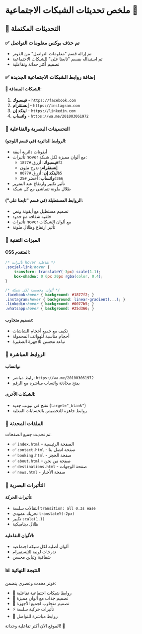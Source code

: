 # ملخص تحديثات الشبكات الاجتماعية 🚀

## 🎯 التحديثات المكتملة

### ✅ تم حذف بوكس معلومات التواصل
- تم إزالة قسم "معلومات التواصل" من الفوتر
- تم استبداله بقسم "تابعنا على" للشبكات الاجتماعية
- تصميم أكثر حداثة وتفاعلية

### ✅ إضافة روابط الشبكات الاجتماعية الجديدة

#### 📱 الشبكات المضافة:
1. **فيسبوك** - `https://facebook.com`
2. **إنستقرام** - `https://instagram.com`  
3. **لينكد إن** - `https://linkedin.com`
4. **واتساب** - `https://wa.me/201003061972`

### 🎨 التحسينات البصرية والتفاعلية

#### الروابط الدائرية (في قسم اللوجو):
- أيقونات دائرية أنيقة
- تأثيرات hover مع ألوان مميزة لكل شبكة:
  - **فيسبوك**: أزرق `#1877f2`
  - **إنستقرام**: تدرج ملون
  - **لينكد إن**: أزرق `#0077b5`
  - **واتساب**: أخضر `#25d366`
- تأثير تكبير وارتفاع عند التمرير
- ظلال ملونة تتماشى مع كل شبكة

#### الروابط المستطيلة (في قسم "تابعنا على"):
- تصميم مستطيل مع أيقونة ونص
- خلفية شفافة مع حدود
- تأثيرات hover مع ألوان الشبكات
- تأثير ارتفاع وظلال ملونة

### 🎯 الميزات التقنية

#### CSS المتقدم:
```css
/* تأثيرات hover تفاعلية */
.social-link:hover {
    transform: translateY(-3px) scale(1.1);
    box-shadow: 0 6px 20px rgba(color, 0.4);
}

/* ألوان مخصصة لكل شبكة */
.facebook:hover { background: #1877f2; }
.instagram:hover { background: linear-gradient(...); }
.linkedin:hover { background: #0077b5; }
.whatsapp:hover { background: #25d366; }
```

#### تصميم متجاوب:
- تكيف مع جميع أحجام الشاشات
- أحجام مناسبة للهواتف المحمولة
- تباعد محسن للأجهزة الصغيرة

### 📱 الروابط المباشرة

#### واتساب:
- رابط مباشر: `https://wa.me/201003061972`
- يفتح محادثة واتساب مباشرة مع الرقم

#### الشبكات الأخرى:
- تفتح في تبويب جديد (`target="_blank"`)
- روابط جاهزة للتخصيص بالحسابات الفعلية

### 🔧 الملفات المحدثة

تم تحديث جميع الصفحات:
- ✅ `index.html` - الصفحة الرئيسية
- ✅ `contact.html` - صفحة اتصل بنا
- ✅ `booking.html` - صفحة الحجز
- ✅ `about.html` - صفحة من نحن
- ✅ `destinations.html` - صفحة الوجهات
- ✅ `news.html` - صفحة الأخبار

### 🎨 التأثيرات البصرية

#### تأثيرات الحركة:
- انتقالات سلسة `transition: all 0.3s ease`
- تحريك عمودي `translateY(-2px)`
- تكبير `scale(1.1)`
- ظلال ديناميكية

#### الألوان التفاعلية:
- ألوان أصلية لكل شبكة اجتماعية
- تدرجات لونية للإنستقرام
- شفافية وتباين محسن

### 📊 النتيجة النهائية

فوتر محدث وعصري يتضمن:
- 🎯 روابط شبكات اجتماعية تفاعلية
- 🎨 تصميم جذاب مع ألوان مميزة
- 📱 تصميم متجاوب لجميع الأجهزة
- ⚡ تأثيرات حركية سلسة
- 🔗 روابط مباشرة للتواصل

الموقع الآن أكثر تفاعلية وحداثة! 🎉